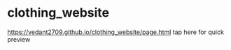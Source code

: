 # clothing_website

https://vedant2709.github.io/clothing_website/page.html tap here for quick preview
